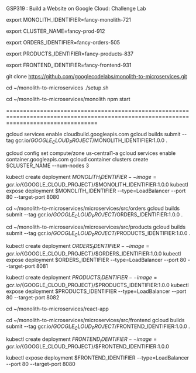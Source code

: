 GSP319 :  Build a Website on Google Cloud: Challenge Lab 

export MONOLITH_IDENTIFIER=fancy-monolith-721

export CLUSTER_NAME=fancy-prod-912

export ORDERS_IDENTIFIER=fancy-orders-505

export PRODUCTS_IDENTIFIER=fancy-products-837

export FRONTEND_IDENTIFIER=fancy-frontend-931

git clone https://github.com/googlecodelabs/monolith-to-microservices.git

cd ~/monolith-to-microservices
./setup.sh

cd ~/monolith-to-microservices/monolith
npm start


=======================================================================================================================================



gcloud services enable cloudbuild.googleapis.com
gcloud builds submit --tag gcr.io/${GOOGLE_CLOUD_PROJECT}/$MONOLITH_IDENTIFIER:1.0.0 .


gcloud config set compute/zone us-central1-a
gcloud services enable container.googleapis.com
gcloud container clusters create $CLUSTER_NAME --num-nodes 3

kubectl create deployment $MONOLITH_IDENTIFIER --image=gcr.io/${GOOGLE_CLOUD_PROJECT}/$MONOLITH_IDENTIFIER:1.0.0
kubectl expose deployment $MONOLITH_IDENTIFIER --type=LoadBalancer --port 80 --target-port 8080


cd ~/monolith-to-microservices/microservices/src/orders
gcloud builds submit --tag gcr.io/${GOOGLE_CLOUD_PROJECT}/$ORDERS_IDENTIFIER:1.0.0 .

cd ~/monolith-to-microservices/microservices/src/products
gcloud builds submit --tag gcr.io/${GOOGLE_CLOUD_PROJECT}/$PRODUCTS_IDENTIFIER:1.0.0 .


kubectl create deployment $ORDERS_IDENTIFIER --image=gcr.io/${GOOGLE_CLOUD_PROJECT}/$ORDERS_IDENTIFIER:1.0.0
kubectl expose deployment $ORDERS_IDENTIFIER --type=LoadBalancer --port 80 --target-port 8081

kubectl create deployment $PRODUCTS_IDENTIFIER --image=gcr.io/${GOOGLE_CLOUD_PROJECT}/$PRODUCTS_IDENTIFIER:1.0.0
kubectl expose deployment $PRODUCTS_IDENTIFIER --type=LoadBalancer --port 80 --target-port 8082


cd ~/monolith-to-microservices/react-app


cd ~/monolith-to-microservices/microservices/src/frontend
gcloud builds submit --tag gcr.io/${GOOGLE_CLOUD_PROJECT}/$FRONTEND_IDENTIFIER:1.0.0 .


kubectl create deployment $FRONTEND_IDENTIFIER --image=gcr.io/${GOOGLE_CLOUD_PROJECT}/$FRONTEND_IDENTIFIER:1.0.0

kubectl expose deployment $FRONTEND_IDENTIFIER --type=LoadBalancer --port 80 --target-port 8080

